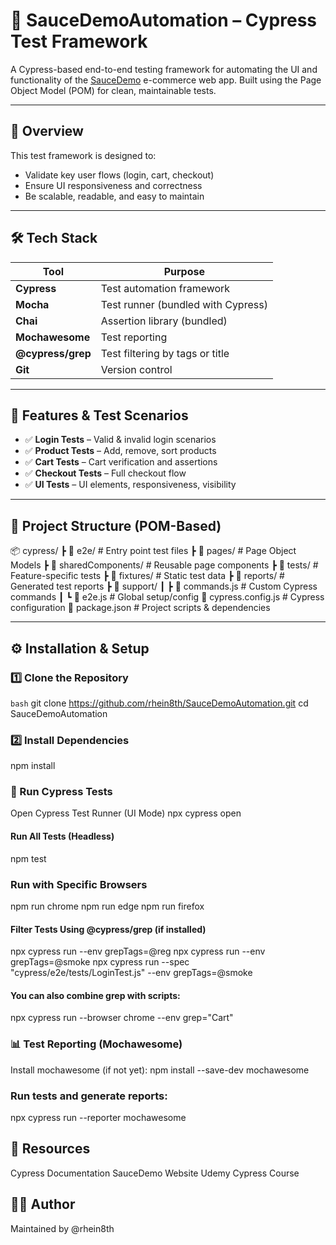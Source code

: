 # 🚀 SauceDemoAutomation – Cypress Test Framework

A Cypress-based end-to-end testing framework for automating the UI and functionality of the [SauceDemo](https://www.saucedemo.com/) e-commerce web app. Built using the Page Object Model (POM) for clean, maintainable tests.

---

## 📌 Overview

This test framework is designed to:
- Validate key user flows (login, cart, checkout)
- Ensure UI responsiveness and correctness
- Be scalable, readable, and easy to maintain

---

## 🛠️ Tech Stack

| Tool             | Purpose                          |
|------------------|----------------------------------|
| **Cypress**      | Test automation framework        |
| **Mocha**        | Test runner (bundled with Cypress) |
| **Chai**         | Assertion library (bundled)      |
| **Mochawesome**  | Test reporting                   |
| **@cypress/grep**| Test filtering by tags or title  |
| **Git**          | Version control                  |

---

## 🎯 Features & Test Scenarios

- ✅ **Login Tests** – Valid & invalid login scenarios
- ✅ **Product Tests** – Add, remove, sort products
- ✅ **Cart Tests** – Cart verification and assertions
- ✅ **Checkout Tests** – Full checkout flow
- ✅ **UI Tests** – UI elements, responsiveness, visibility

---

## 🧱 Project Structure (POM-Based)

📦 cypress/
┣ 📂 e2e/ # Entry point test files
┣ 📂 pages/ # Page Object Models
┣ 📂 sharedComponents/ # Reusable page components
┣ 📂 tests/ # Feature-specific tests
┣ 📂 fixtures/ # Static test data
┣ 📂 reports/ # Generated test reports
┣ 📂 support/
┃ ┣ 📜 commands.js # Custom Cypress commands
┃ ┗ 📜 e2e.js # Global setup/config
📜 cypress.config.js # Cypress configuration
📜 package.json # Project scripts & dependencies


---

## ⚙️ Installation & Setup

### 1️⃣ Clone the Repository

```bash```
git clone https://github.com/rhein8th/SauceDemoAutomation.git
cd SauceDemoAutomation

### 2️⃣ Install Dependencies
npm install

### 🧪 Run Cypress Tests
Open Cypress Test Runner (UI Mode)
npx cypress open

#### Run All Tests (Headless)
npm test

### Run with Specific Browsers
npm run chrome
npm run edge
npm run firefox

#### Filter Tests Using @cypress/grep (if installed)
npx cypress run --env grepTags=@reg
npx cypress run --env grepTags=@smoke
npx cypress run --spec "cypress/e2e/tests/LoginTest.js" --env grepTags=@smoke

#### You can also combine grep with scripts:
npx cypress run --browser chrome --env grep="Cart"

### 📊 Test Reporting (Mochawesome)
Install mochawesome (if not yet):
npm install --save-dev mochawesome

### Run tests and generate reports:
npx cypress run --reporter mochawesome

## 🔗 Resources
Cypress Documentation
SauceDemo Website
Udemy Cypress Course

## 👨‍💻 Author
Maintained by @rhein8th
